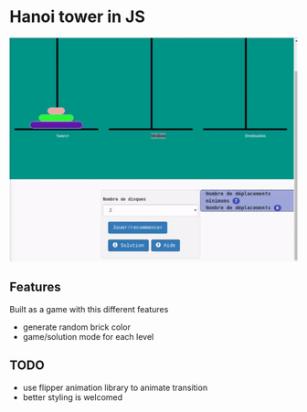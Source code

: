 # Hanoi tower in JS

![](hanoi.gif)

## Features
Built as a game with this different features

- generate random brick color 
- game/solution mode for each level

## TODO
- use flipper animation library to animate transition
- better styling is welcomed
